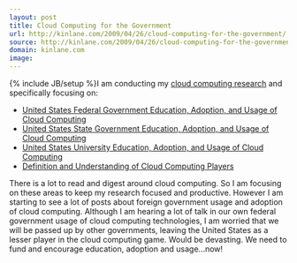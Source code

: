 ```yaml
---
layout: post
title: Cloud Computing for the Government
url: http://kinlane.com/2009/04/26/cloud-computing-for-the-government/
source: http://kinlane.com/2009/04/26/cloud-computing-for-the-government/
domain: kinlane.com
image: 
---
```

{% include JB/setup %}I am conducting my <a href="http://cloud.kinlane.com">cloud computing research</a> and specifically focusing on:
<ul class="mainlist">
     <li>
          <a href="http://sites.google.com/a/kinlane.com/cloud-computing/federal-government">United States Federal Government Education, Adoption, and Usage of Cloud Computing</a>
     </li>
     <li>
          <a href="http://sites.google.com/a/kinlane.com/cloud-computing/state-government">United States State Government Education, Adoption, and Usage of Cloud Computing</a>
     </li>
     <li>
          <a href="http://sites.google.com/a/kinlane.com/cloud-computing/universities">United States University Education, Adoption, and Usage of Cloud Computing</a>
     </li>
     <li>
          <a href="http://sites.google.com/a/kinlane.com/cloud-computing/players">Definition and Understanding of Cloud Computing Players</a>
     </li>
</ul>There is a lot to read and digest around cloud computing. So I am focusing on these areas to keep my research focused and productive. However I am starting to see a lot of posts about foreign government usage and adoption of cloud computing. Although I am hearing a lot of talk in our own federal government usage of cloud computing technologies, I am worried that we will be passed up by other governments, leaving the United States as a lesser player in the cloud computing game. Would be devasting. We need to fund and encourage education, adoption and usage...now!